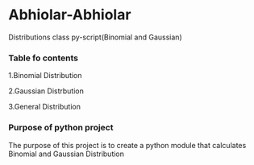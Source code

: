 # Abhiolar-Abhiolar
Distributions class py-script(Binomial and Gaussian)

### Table fo contents

1.Binomial Distribution

2.Gaussian Distrbution

3.General Distribution


### Purpose of python project

The purpose of this project is to create a python module that calculates Binomial and Gaussian Distribution
